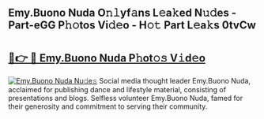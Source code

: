 ## Emy.Buono Nuda O𝚗𝚕yf𝚊ns L𝚎a𝚔ed N𝚞𝚍es - Part-eGG P𝚑𝚘tos Vi𝚍𝚎o - H𝚘𝚝 Part L𝚎a𝚔s 0tvCw

# <h2><a href="http://kfep8a.oniu.top/?m=Emy.Buono+Nuda">🔗👉 🔴 Emy.Buono Nuda P𝚑ot𝚘𝚜 V𝚒d𝚎o</a></h2>

[![Emy.Buono Nuda Nu𝚍e𝚜](https://i.imgur.com/0qMVB7G.gif)](http://kfep8a.oniu.top/?m=Emy.Buono+Nuda)
Social media thought leader Emy.Buono Nuda, acclaimed for publishing dance and lifestyle material, consisting of presentations and blogs. Selfless volunteer Emy.Buono Nuda, famed for their generosity and commitment to serving their community.  
